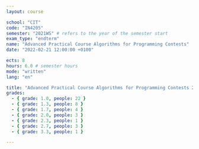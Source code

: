 ```yaml
---
layout: course

school: "CIT"
code: "IN4205"
semester: "2021WS" # refers to the year of the semester start
exam_type: "endterm"
name: "Advanced Practical Course Algorithms for Programming Contests"
date: "2022-02-21 12:00:00 +0100"

ects: 8
hours: 6.0 # semester hours
mode: "written"
lang: "en"

title: "Advanced Practical Course Algorithms for Programming Contests 2021WS Endterm"
grades:
  - { grade: 1.0, people: 22 }
  - { grade: 1.3, people: 8 }
  - { grade: 1.7, people: 4 }
  - { grade: 2.0, people: 3 }
  - { grade: 2.3, people: 1 }
  - { grade: 2.7, people: 3 }
  - { grade: 3.3, people: 1 }

---
```



